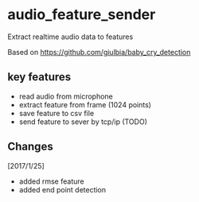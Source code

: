 # audio_feature_sender
Extract realtime audio data to features

Based on https://github.com/giulbia/baby_cry_detection

## key features
* read audio from microphone
* extract feature from frame (1024 points)
* save feature to csv file
* send feature to sever by tcp/ip (TODO)

## Changes
[2017/1/25]
* added rmse feature
* added end point detection



